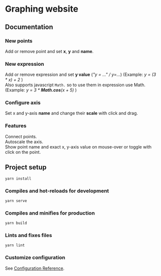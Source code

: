 # Graphing website

## Documentation 
### New points
Add or remove point and set __x__, __y__ and __name__.

### New expression
Add or remove expression and set __y value__ (_"y = ..." / y=..._) (Example: _y = (3 * x) + 2_ )  
Also supports javascript ```Math.``` so to use them in expression use Math. (Example: _y = 3 * **Math.cos**(x + 5)_ )

### Configure axis
Set x and y-axis __name__ and change their __scale__ with click and drag.

### Features
Connect points.  
Autoscale the axis.  
Show point name and exact x, y-axis value on mouse-over or toggle with click on the point. 

## Project setup
```
yarn install
```

### Compiles and hot-reloads for development
```
yarn serve
```

### Compiles and minifies for production
```
yarn build
```

### Lints and fixes files
```
yarn lint
```

### Customize configuration
See [Configuration Reference](https://cli.vuejs.org/config/).
